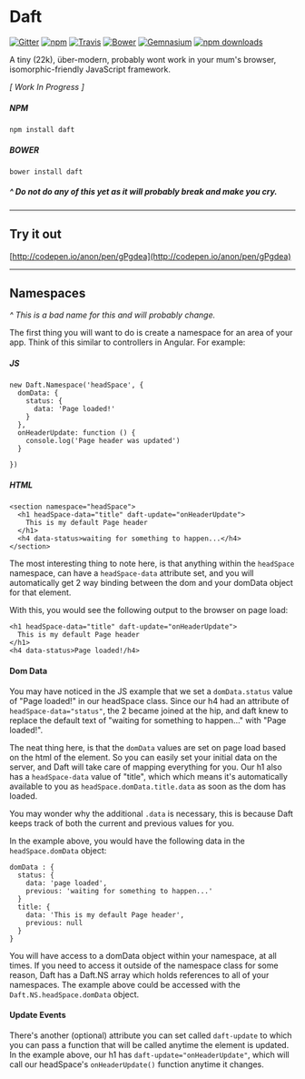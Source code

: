 # Daft
[![Gitter](https://img.shields.io/gitter/room/daftjs/daft.svg?style=flat-square)](https://gitter.im/daftjs/daft?utm_source=badge&utm_medium=badge&utm_campaign=pr-badge&utm_content=badge)
[![npm](https://img.shields.io/npm/v/daft.svg?style=flat-square)](https://www.npmjs.com/package/daft)
[![Travis](https://img.shields.io/travis/daftjs/daft.svg?style=flat-square)](https://travis-ci.org/daftjs/daft)
[![Bower](https://img.shields.io/bower/v/daft.svg?style=flat-square)]()
[![Gemnasium](https://img.shields.io/gemnasium/daftjs/daft.svg?style=flat-square)](https://gemnasium.com/daftjs/daft)
[![npm downloads](https://img.shields.io/npm/dt/daft.svg?style=flat-square)]()


A tiny (22k), über-modern, probably wont work in your mum's browser, isomorphic-friendly JavaScript framework.

*[ Work In Progress ]*

##### NPM
`npm install daft`

##### BOWER
`bower install daft`

##### ^ Do not do any of this yet as it will probably break and make you cry.

---

## Try it out
[http://codepen.io/anon/pen/gPgdea](http://codepen.io/anon/pen/gPgdea)

---

## Namespaces

*^ This is a bad name for this and will probably change.*

The first thing you will want to do is create a namespace for an area of your app. Think of this similar to controllers in Angular. For example:

##### JS
```
new Daft.Namespace('headSpace', {
  domData: {
    status: {
      data: 'Page loaded!'
    }
  },
  onHeaderUpdate: function () {
    console.log('Page header was updated')
  }

})

```

##### HTML

```
<section namespace="headSpace">
  <h1 headSpace-data="title" daft-update="onHeaderUpdate">
    This is my default Page header
  </h1>
  <h4 data-status>waiting for something to happen...</h4>
</section>
```

The most interesting thing to note here, is that anything within the `headSpace` namespace, can have a `headSpace-data` attribute set, and you will automatically get 2 way binding between the dom and your domData object for that element.

With this, you would see the following output to the browser on page load:

```
<h1 headSpace-data="title" daft-update="onHeaderUpdate">
  This is my default Page header
</h1>
<h4 data-status>Page loaded!/h4>
```

#### Dom Data
You may have noticed in the JS example that we set a `domData.status` value of "Page loaded!" in our headSpace class. Since our h4 had an attribute of `headSpace-data="status"`, the 2 became joined at the hip, and daft knew to replace the default text of "waiting for something to happen..." with "Page loaded!".

The neat thing here, is that the `domData` values are set on page load based on the html of the element. So you can easily set your initial data on the server, and Daft will take care of mapping everything for you. Our h1 also has a `headSpace-data` value of "title", which which means it's automatically available to you as `headSpace.domData.title.data` as soon as the dom has loaded.

You may wonder why the additional `.data` is necessary, this is because Daft keeps track of both the current and previous values for you.

In the example above, you would have the following data in the `headSpace.domData` object:

```
domData : {
  status: {
    data: 'page loaded',
    previous: 'waiting for something to happen...'
  }
  title: {
    data: 'This is my default Page header',
    previous: null
  }
}
```


You will have access to a domData object within your namespace, at all times. If you need to access it outside of the namespace class for some reason, Daft has a Daft.NS array which holds references to all of your namespaces. The example above could be accessed with the  `Daft.NS.headSpace.domData` object.


#### Update Events
There's another (optional) attribute you can set called `daft-update` to which you can pass a function that will be called anytime the element is updated. In the example above, our h1 has `daft-update="onHeaderUpdate"`, which will call our headSpace's `onHeaderUpdate()` function anytime it changes.
